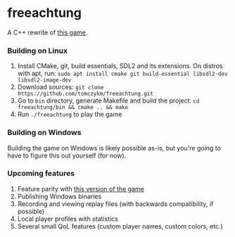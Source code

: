 # freeachtung

A C++ rewrite of [this game](https://en.wikipedia.org/wiki/Achtung,_die_Kurve!).

### Building on Linux

1. Install CMake, git, build essentials, SDL2 and its extensions. On distros with apt, run: `sudo apt install cmake git build-essential libsdl2-dev libsdl2-image-dev`
2. Download sources: `git clone https://github.com/tomczykm/freeachtung.git`
3. Go to `bin` directory, generate Makefile and build the project: `cd freeachtung/bin && cmake .. && make`
4. Run `./freeachtung` to play the game

### Building on Windows

Building the game on Windows is likely possible as-is, but you're going to have to figure this out yourself (for now).

### Upcoming features

1. Feature parity with [this version of the game](http://www.cda.pl/gry-online/6431c8/Uwaga-zakret-Achtung-Die-Kurve)
2. Publishing Windows binaries
3. Recording and viewing replay files (with backwards compatibility, if possible)
4. Local player profiles with statistics
5. Several small QoL features (custom player names, custom colors, etc.)
